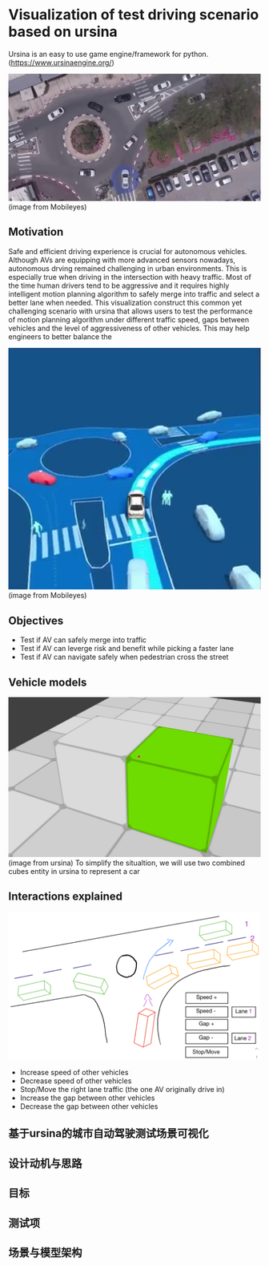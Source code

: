 # Visualization of test driving scenario based on ursina
Ursina is an easy to use game engine/framework for python. (https://www.ursinaengine.org/)

![Banner](/docs/top8.jpg) (image from Mobileyes)


## Motivation
Safe and efficient driving experience is crucial for autonomous vehicles. Although AVs are equipping with more advanced sensors nowadays, autonomous drving remained challenging in urban environments. This is especially true when driving in the intersection with heavy traffic. Most of the time human drivers tend to be aggressive and it requires highly intelligent motion planning algorithm to safely merge into traffic and select a better lane when needed. This visualization construct this common yet challenging scenario with ursina that allows users to test the performance of motion planning algorithm under different traffic speed, gaps between vehicles and the level of aggressiveness of other vehicles. This may help engineers to better balance the 

![frommobileyes](/docs/sim8.jpg) (image from Mobileyes)
## Objectives
  * Test if AV can safely merge into traffic
  * Test if AV can leverge risk and benefit while picking a faster lane
  * Test if AV can navigate safely when pedestrian cross the street

## Vehicle models
![twocubes](/docs/car1.jpg) (image from ursina)
To simplify the situaltion, we will use two combined cubes entity in ursina to represent a car

## Interactions explained
![twocubes](/docs/scenario.jpg)
  * Increase speed of other vehicles
  * Decrease speed of other vehicles
  * Stop/Move the right lane traffic (the one AV originally drive in)
  * Increase the gap between other vehicles
  * Decrease the gap between other vehicles

## 基于ursina的城市自动驾驶测试场景可视化
## 设计动机与思路
## 目标
## 测试项
## 场景与模型架构

